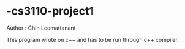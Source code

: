 # -cs3110-project1
Author : Chin Leemattanant 

This program wrote on c++ and has to be run through c++ compiler.


